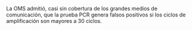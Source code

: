 La OMS admitió, casi sin cobertura de los grandes medios de comunicación, que la prueba PCR genera falsos positivos si los ciclos de amplificación son mayores a 30 ciclos. 